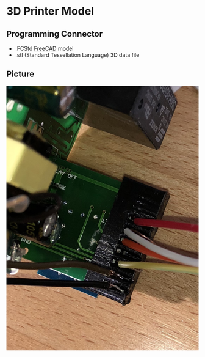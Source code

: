 # 3D Printer Model

## Programming Connector

- .FCStd [FreeCAD](https://www.freecadweb.org/) model
- .stl (Standard Tessellation Language) 3D data file

## Picture
![](./IMG_3758.jpg)
